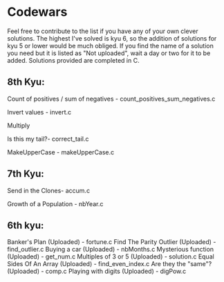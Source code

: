 # Codewars 
Feel free to contribute to the list if you have any of your own clever solutions. The highest I've solved is kyu 6, so the addition of solutions for kyu 5 or lower would be much obliged. If you find the name of a solution you need but it is listed as "Not uploaded", wait a day or two for it to be added. Solutions provided are completed in C.

## 8th Kyu:

Count of positives / sum of negatives - count_positives_sum_negatives.c

Invert values - invert.c

Multiply 

Is this my tail?- correct_tail.c

MakeUpperCase - makeUpperCase.c



## 7th Kyu:

Send in the Clones- accum.c

Growth of a Population - nbYear.c


## 6th kyu:

Banker's Plan (Uploaded) - fortune.c
Find The Parity Outlier (Uploaded) - find_outlier.c
Buying a car (Uploaded) - nbMonths.c
Mysterious function (Uploaded) - get_num.c
Multiples of 3 or 5 (Uploaded) - solution.c
Equal Sides Of An Array (Uploaded) - find_even_index.c
Are they the "same"? (Uploaded) - comp.c
Playing with digits (Uploaded) - digPow.c

